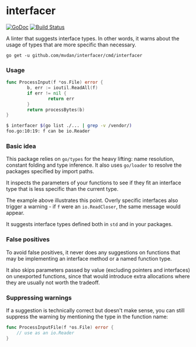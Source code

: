 # interfacer

[![GoDoc](https://godoc.org/github.com/mvdan/interfacer?status.svg)](https://godoc.org/github.com/mvdan/interfacer)
[![Build Status](https://travis-ci.org/mvdan/interfacer.svg?branch=master)](https://travis-ci.org/mvdan/interfacer)

A linter that suggests interface types. In other words, it warns about
the usage of types that are more specific than necessary.

	go get -u github.com/mvdan/interfacer/cmd/interfacer

### Usage

```go
func ProcessInput(f *os.File) error {
        b, err := ioutil.ReadAll(f)
        if err != nil {
                return err
        }
        return processBytes(b)
}
```

```sh
$ interfacer $(go list ./... | grep -v /vendor/)
foo.go:10:19: f can be io.Reader
```

### Basic idea

This package relies on `go/types` for the heavy lifting: name
resolution, constant folding and type inference. It also uses
`go/loader` to resolve the packages specified by import paths.

It inspects the parameters of your functions to see if they fit an
interface type that is less specific than the current type.

The example above illustrates this point. Overly specific interfaces
also trigger a warning - if `f` were an `io.ReadCloser`, the same
message would appear.

It suggests interface types defined both in `std` and in your packages.

### False positives

To avoid false positives, it never does any suggestions on functions
that may be implementing an interface method or a named function type.

It also skips parameters passed by value (excluding pointers and
interfaces) on unexported functions, since that would introduce extra
allocations where they are usually not worth the tradeoff.

### Suppressing warnings

If a suggestion is technically correct but doesn't make sense, you can
still suppress the warning by mentioning the type in the function name:

```go
func ProcessInputFile(f *os.File) error {
	// use as an io.Reader
}
```
